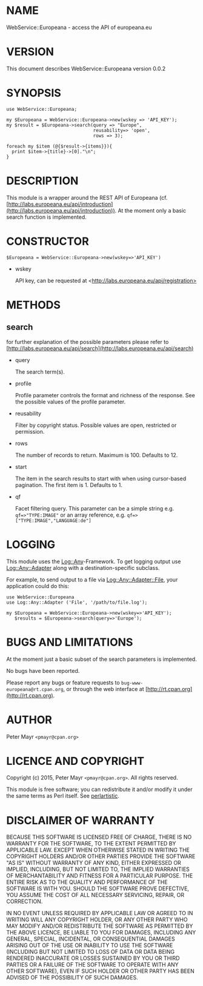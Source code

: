 # NAME

WebService::Europeana - access the API of europeana.eu

# VERSION

This document describes WebService::Europeana version 0.0.2

# SYNOPSIS

    use WebService::Europeana;

    my $Europeana = WebService::Europeana->new(wskey => 'API_KEY');
    my $result = $Europeana->search(query => "Europe", 
                                    reusability=> 'open', 
                                    rows => 3);

    foreach my $item (@{$result->{items}}){
      print $item->{title}->[0]."\n";
    }

# DESCRIPTION

This module is a wrapper around the REST API of Europeana (cf. [http://labs.europeana.eu/api/introduction](http://labs.europeana.eu/api/introduction)). At the moment only a basic search function is implemented.

# CONSTRUCTOR

    $Europeana = WebService::Europeana->new(wskey=>'API_KEY')

- wskey

    API key, can be requested at &lt;http://labs.europeana.eu/api/registration>

# METHODS

## search

for further explanation of the possible parameters please refer to
[http://labs.europeana.eu/api/search](http://labs.europeana.eu/api/search)

- query	

    The search term(s).

- profile	

    Profile parameter controls the format and richness of the response. See the possible values of the profile parameter.

- reusability  

    Filter by copyright status. Possible values are open, restricted or permission.

- rows 

    The number of records to return. Maximum is 100. Defaults to 12. 

- start  

    The item in the search results to start with when using cursor-based pagination. The first item is 1. Defaults to 1. 

- qf

    Facet filtering query. This parameter can be a simple string e.g. `qf=>"TYPE:IMAGE"` or an array reference, e.g. `qf=>["TYPE:IMAGE","LANGUAGE:de"]`

# LOGGING

This module uses the [Log::Any](https://metacpan.org/pod/Log::Any)-Framework. To get logging output use [Log::Any::Adapter](https://metacpan.org/pod/Log::Any::Adapter) along with a destination-specific subclass.

For example, to send output to a file via [Log::Any::Adapter::File](https://metacpan.org/pod/Log::Any::Adapter::File), your application could do this:

    use WebService::Europeana
    use Log::Any::Adapter ('File', '/path/to/file.log');

    my $Europeana = WebService::Europeana->new(wskey=>'API_KEY');
       $results = $Europeana->search(query=>'Europe');

# BUGS AND LIMITATIONS

At the moment just a basic subset of the search parameters is implemented.

No bugs have been reported.

Please report any bugs or feature requests to
`bug-www-europeana@rt.cpan.org`, or through the web interface at
[http://rt.cpan.org](http://rt.cpan.org).

# AUTHOR

Peter Mayr  `<pmayr@cpan.org>`

# LICENCE AND COPYRIGHT

Copyright (c) 2015, Peter Mayr `<pmayr@cpan.org>`. All rights reserved.

This module is free software; you can redistribute it and/or
modify it under the same terms as Perl itself. See [perlartistic](https://metacpan.org/pod/perlartistic).

# DISCLAIMER OF WARRANTY

BECAUSE THIS SOFTWARE IS LICENSED FREE OF CHARGE, THERE IS NO WARRANTY
FOR THE SOFTWARE, TO THE EXTENT PERMITTED BY APPLICABLE LAW. EXCEPT WHEN
OTHERWISE STATED IN WRITING THE COPYRIGHT HOLDERS AND/OR OTHER PARTIES
PROVIDE THE SOFTWARE "AS IS" WITHOUT WARRANTY OF ANY KIND, EITHER
EXPRESSED OR IMPLIED, INCLUDING, BUT NOT LIMITED TO, THE IMPLIED
WARRANTIES OF MERCHANTABILITY AND FITNESS FOR A PARTICULAR PURPOSE. THE
ENTIRE RISK AS TO THE QUALITY AND PERFORMANCE OF THE SOFTWARE IS WITH
YOU. SHOULD THE SOFTWARE PROVE DEFECTIVE, YOU ASSUME THE COST OF ALL
NECESSARY SERVICING, REPAIR, OR CORRECTION.

IN NO EVENT UNLESS REQUIRED BY APPLICABLE LAW OR AGREED TO IN WRITING
WILL ANY COPYRIGHT HOLDER, OR ANY OTHER PARTY WHO MAY MODIFY AND/OR
REDISTRIBUTE THE SOFTWARE AS PERMITTED BY THE ABOVE LICENCE, BE
LIABLE TO YOU FOR DAMAGES, INCLUDING ANY GENERAL, SPECIAL, INCIDENTAL,
OR CONSEQUENTIAL DAMAGES ARISING OUT OF THE USE OR INABILITY TO USE
THE SOFTWARE (INCLUDING BUT NOT LIMITED TO LOSS OF DATA OR DATA BEING
RENDERED INACCURATE OR LOSSES SUSTAINED BY YOU OR THIRD PARTIES OR A
FAILURE OF THE SOFTWARE TO OPERATE WITH ANY OTHER SOFTWARE), EVEN IF
SUCH HOLDER OR OTHER PARTY HAS BEEN ADVISED OF THE POSSIBILITY OF
SUCH DAMAGES.

